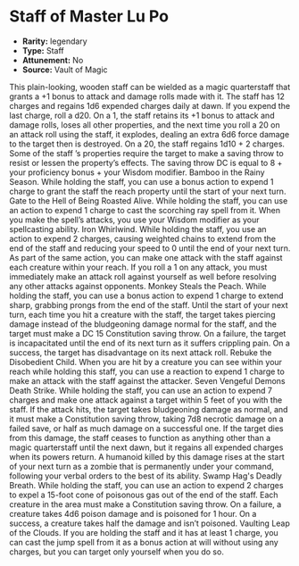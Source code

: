 
# Staff of Master Lu Po

* **Rarity:** legendary
* **Type:** Staff
* **Attunement:** No
* **Source:** Vault of Magic


This plain-looking, wooden staff can be wielded as a magic quarterstaff that grants a +1 bonus to attack and damage rolls made with it. The staff has 12 charges and regains 1d6 expended charges daily at dawn. If you expend the last charge, roll a d20. On a 1, the staff retains its +1 bonus to attack and damage rolls, loses all other properties, and the next time you roll a 20 on an attack roll using the staff, it explodes, dealing an extra 6d6 force damage to the target then is destroyed. On a 20, the staff regains 1d10 + 2 charges. Some of the staff ’s properties require the target to make a saving throw to resist or lessen the property’s effects. The saving throw DC is equal to 8 + your proficiency bonus + your Wisdom modifier. Bamboo in the Rainy Season. While holding the staff, you can use a bonus action to expend 1 charge to grant the staff the reach property until the start of your next turn. Gate to the Hell of Being Roasted Alive. While holding the staff, you can use an action to expend 1 charge to cast the scorching ray spell from it. When you make the spell’s attacks, you use your Wisdom modifier as your spellcasting ability. Iron Whirlwind. While holding the staff, you use an action to expend 2 charges, causing weighted chains to extend from the end of the staff and reducing your speed to 0 until the end of your next turn. As part of the same action, you can make one attack with the staff against each creature within your reach. If you roll a 1 on any attack, you must immediately make an attack roll against yourself as well before resolving any other attacks against opponents. Monkey Steals the Peach. While holding the staff, you can use a bonus action to expend 1 charge to extend sharp, grabbing prongs from the end of the staff. Until the start of your next turn, each time you hit a creature with the staff, the target takes piercing damage instead of the bludgeoning damage normal for the staff, and the target must make a DC 15 Constitution saving throw. On a failure, the target is incapacitated until the end of its next turn as it suffers crippling pain. On a success, the target has disadvantage on its next attack roll. Rebuke the Disobedient Child. When you are hit by a creature you can see within your reach while holding this staff, you can use a reaction to expend 1 charge to make an attack with the staff against the attacker. Seven Vengeful Demons Death Strike. While holding the staff, you can use an action to expend 7 charges and make one attack against a target within 5 feet of you with the staff. If the attack hits, the target takes bludgeoning damage as normal, and it must make a Constitution saving throw, taking 7d8 necrotic damage on a failed save, or half as much damage on a successful one. If the target dies from this damage, the staff ceases to function as anything other than a magic quarterstaff until the next dawn, but it regains all expended charges when its powers return. A humanoid killed by this damage rises at the start of your next turn as a zombie that is permanently under your command, following your verbal orders to the best of its ability. Swamp Hag's Deadly Breath. While holding the staff, you can use an action to expend 2 charges to expel a 15-foot cone of poisonous gas out of the end of the staff. Each creature in the area must make a Constitution saving throw. On a failure, a creature takes 4d6 poison damage and is poisoned for 1 hour. On a success, a creature takes half the damage and isn’t poisoned. Vaulting Leap of the Clouds. If you are holding the staff and it has at least 1 charge, you can cast the jump spell from it as a bonus action at will without using any charges, but you can target only yourself when you do so.
